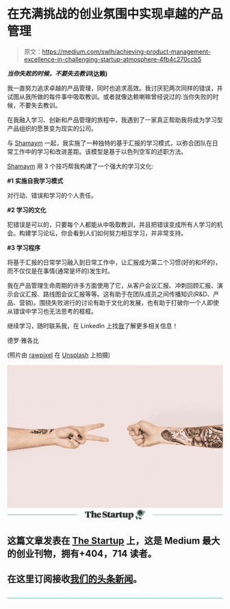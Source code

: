# 在充满挑战的创业氛围中实现卓越的产品管理

> 原文：<https://medium.com/swlh/achieving-product-management-excellence-in-challenging-startup-atmosphere-4fb4c270ccb5>

***当你失败的时候，不要失去教训*(达赖)**

我一直努力追求卓越的产品管理，同时也追求高效。我讨厌犯两次同样的错误，并试图从我所做的每件事中吸取教训。或者就像达赖喇嘛曾经说过的:当你失败的时候，不要失去教训。

在我融入学习、创新和产品管理的旅程中，我遇到了一家真正帮助我将成为学习型产品组织的愿景变为现实的公司。

与 [Shamaym](https://www.shamaym.com/) 一起，我实施了一种独特的基于汇报的学习模式，以弥合团队在日常工作中的学习和改进差距。该模型是基于以色列空军的述职方法。

[Shamaym](https://www.shamaym.com/) 用 3 个技巧帮我构建了一个强大的学习文化:

**#1 实施自我学习模式**

对行动、错误和学习的个人责任。

**#2 学习的文化**

犯错误是可以的，只要每个人都能从中吸取教训，并且把错误变成所有人学习的机会。构建学习论坛，你会看到人们如何努力相互学习，并非常支持。

**#3 学习程序**

将基于汇报的日常学习融入到日常工作中，让汇报成为第二个习惯(好的和坏的)，而不仅仅是在事情(通常是坏的)发生时。

我在产品管理生命周期的许多方面使用了它，从客户会议汇报、冲刺回顾汇报、演示会议汇报、路线图会议汇报等等。这有助于在团队成员之间传播知识(R&D、产品、营销)。围绕失败进行的讨论有助于文化的发展，也有助于打破你一个人即使从错误中学习也无法思考的框框。

继续学习，随时联系我，在 LinkedIn 上找[我](https://www.linkedin.com/in/dror-jacoby)了解更多相关信息！

德罗·雅各比

(照片由 [rawpixel](https://unsplash.com/photos/3Zt0qoHUYb0?utm_source=unsplash&utm_medium=referral&utm_content=creditCopyText) 在 [Unsplash](https://unsplash.com/search/photos/competition?utm_source=unsplash&utm_medium=referral&utm_content=creditCopyText) 上拍摄)

![](img/6ff930c38b9c7dbc4d71e206f288c168.png)[![](img/308a8d84fb9b2fab43d66c117fcc4bb4.png)](https://medium.com/swlh)

## 这篇文章发表在 [The Startup](https://medium.com/swlh) 上，这是 Medium 最大的创业刊物，拥有+404，714 读者。

## 在这里订阅接收[我们的头条新闻](http://growthsupply.com/the-startup-newsletter/)。

[![](img/b0164736ea17a63403e660de5dedf91a.png)](https://medium.com/swlh)